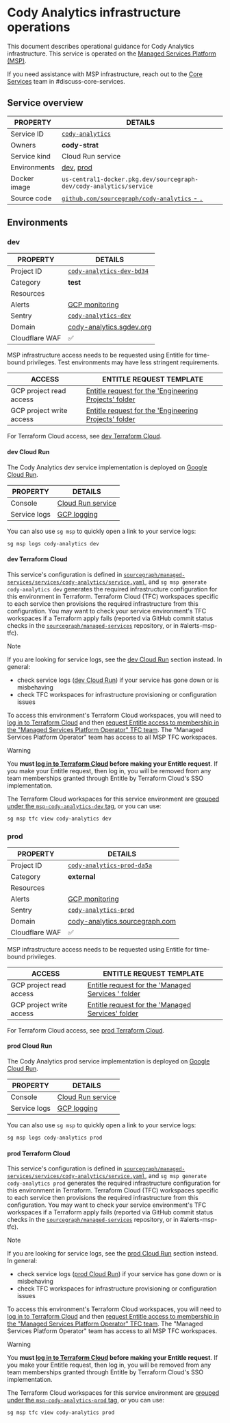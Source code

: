 # Cody Analytics infrastructure operations

<!--
Generated documentation; DO NOT EDIT. Regenerate using this command: 'sg msp operations generate-handbook-pages'

Last updated: 2024-02-14 14:10:05.325185 +0000 UTC
Generated from: https://github.com/sourcegraph/managed-services/tree/f14ec3c2c276bd9935fccb46a9cd73a013a4bbfe
-->

This document describes operational guidance for Cody Analytics infrastructure.
This service is operated on the [Managed Services Platform (MSP)](../teams/core-services/managed-services/platform.md).

If you need assistance with MSP infrastructure, reach out to the [Core Services](../teams/core-services/index.md) team in #discuss-core-services.

## Service overview

|   PROPERTY   |                                                      DETAILS                                                       |
|--------------|--------------------------------------------------------------------------------------------------------------------|
| Service ID   | [`cody-analytics`](https://github.com/sourcegraph/managed-services/blob/main/services/cody-analytics/service.yaml) |
| Owners       | **cody-strat**                                                                                                     |
| Service kind | Cloud Run service                                                                                                  |
| Environments | [dev](#dev), [prod](#prod)                                                                                         |
| Docker image | `us-central1-docker.pkg.dev/sourcegraph-dev/cody-analytics/service`                                                |
| Source code  | [`github.com/sourcegraph/cody-analytics` - `.`](https://github.com/sourcegraph/cody-analytics/tree/HEAD/.)         |

## Environments

### dev

|    PROPERTY    |                                                DETAILS                                                 |
|----------------|--------------------------------------------------------------------------------------------------------|
| Project ID     | [`cody-analytics-dev-bd34`](https://console.cloud.google.com/run?project=cody-analytics-dev-bd34)      |
| Category       | **test**                                                                                               |
| Resources      |                                                                                                        |
| Alerts         | [GCP monitoring](https://console.cloud.google.com/monitoring/alerting?project=cody-analytics-dev-bd34) |
| Sentry         | [`cody-analytics-dev`](https://sourcegraph.sentry.io/projects/cody-analytics-dev/)                     |
| Domain         | [cody-analytics.sgdev.org](https://cody-analytics.sgdev.org)                                           |
| Cloudflare WAF | ✅                                                                                                     |

MSP infrastructure access needs to be requested using Entitle for time-bound privileges. Test environments may have less stringent requirements.

|          ACCESS          |                                                                                                                                                                 ENTITLE REQUEST TEMPLATE                                                                                                                                                                  |
|--------------------------|-----------------------------------------------------------------------------------------------------------------------------------------------------------------------------------------------------------------------------------------------------------------------------------------------------------------------------------------------------------|
| GCP project read access  | [Entitle request for the 'Engineering Projects' folder](https://app.entitle.io/request?data=eyJkdXJhdGlvbiI6IjIxNjAwIiwianVzdGlmaWNhdGlvbiI6IkVOVEVSIEpVU1RJRklDQVRJT04gSEVSRSIsInJvbGVJZHMiOlt7ImlkIjoiZGY3NWJkNWMtYmUxOC00MjhmLWEzNjYtYzlhYTU1MGIwODIzIiwidGhyb3VnaCI6ImRmNzViZDVjLWJlMTgtNDI4Zi1hMzY2LWM5YWE1NTBiMDgyMyIsInR5cGUiOiJyb2xlIn1dfQ%3D%3D) |
| GCP project write access | [Entitle request for the 'Engineering Projects' folder](https://app.entitle.io/request?data=eyJkdXJhdGlvbiI6IjIxNjAwIiwianVzdGlmaWNhdGlvbiI6IkVOVEVSIEpVU1RJRklDQVRJT04gSEVSRSIsInJvbGVJZHMiOlt7ImlkIjoiYzJkMTUwOGEtMGQ0ZS00MjA1LWFiZWUtOGY1ODg1ZGY3ZDE4IiwidGhyb3VnaCI6ImMyZDE1MDhhLTBkNGUtNDIwNS1hYmVlLThmNTg4NWRmN2QxOCIsInR5cGUiOiJyb2xlIn1dfQ%3D%3D) |

For Terraform Cloud access, see [dev Terraform Cloud](#dev-terraform-cloud).

#### dev Cloud Run

The Cody Analytics dev service implementation is deployed on [Google Cloud Run](https://cloud.google.com/run).

|   PROPERTY   |                                                                                                                                                               DETAILS                                                                                                                                                                |
|--------------|--------------------------------------------------------------------------------------------------------------------------------------------------------------------------------------------------------------------------------------------------------------------------------------------------------------------------------------|
| Console      | [Cloud Run service](https://console.cloud.google.com/run?project=cody-analytics-dev-bd34)                                                                                                                                                                                                                                            |
| Service logs | [GCP logging](https://console.cloud.google.com/logs/query;query=resource.type%20%3D%20%22cloud_run_revision%22%20-logName%3D~%22logs%2Frun.googleapis.com%252Frequests%22;summaryFields=jsonPayload%252FInstrumentationScope,jsonPayload%252FBody,jsonPayload%252FAttributes%252Ferror:false:32:end?project=cody-analytics-dev-bd34) |

You can also use `sg msp` to quickly open a link to your service logs:

```bash
sg msp logs cody-analytics dev
```

#### dev Terraform Cloud

This service's configuration is defined in [`sourcegraph/managed-services/services/cody-analytics/service.yaml`](https://github.com/sourcegraph/managed-services/blob/main/services/cody-analytics/service.yaml), and `sg msp generate cody-analytics dev` generates the required infrastructure configuration for this environment in Terraform.
Terraform Cloud (TFC) workspaces specific to each service then provisions the required infrastructure from this configuration.
You may want to check your service environment's TFC workspaces if a Terraform apply fails (reported via GitHub commit status checks in the [`sourcegraph/managed-services`](https://github.com/sourcegraph/managed-services) repository, or in #alerts-msp-tfc).

> [!NOTE]
> If you are looking for service logs, see the [dev Cloud Run](#dev-cloud-run) section instead. In general:
> 
> - check service logs ([dev Cloud Run](#dev-cloud-run)) if your service has gone down or is misbehaving
> - check TFC workspaces for infrastructure provisioning or configuration issues

To access this environment's Terraform Cloud workspaces, you will need to [log in to Terraform Cloud](https://app.terraform.io/app/sourcegraph) and then [request Entitle access to membership in the "Managed Services Platform Operator" TFC team](https://app.entitle.io/request?data=eyJkdXJhdGlvbiI6IjM2MDAiLCJqdXN0aWZpY2F0aW9uIjoiSlVTVElGSUNBVElPTiBIRVJFIiwicm9sZUlkcyI6W3siaWQiOiJiMzg3MzJjYy04OTUyLTQ2Y2QtYmIxZS1lZjI2ODUwNzIyNmIiLCJ0aHJvdWdoIjoiYjM4NzMyY2MtODk1Mi00NmNkLWJiMWUtZWYyNjg1MDcyMjZiIiwidHlwZSI6InJvbGUifV19).
The "Managed Services Platform Operator" team has access to all MSP TFC workspaces.

> [!WARNING]
> You **must [log in to Terraform Cloud](https://app.terraform.io/app/sourcegraph) before making your Entitle request**.
> If you make your Entitle request, then log in, you will be removed from any team memberships granted through Entitle by Terraform Cloud's SSO implementation.

The Terraform Cloud workspaces for this service environment are [grouped under the `msp-cody-analytics-dev` tag](https://app.terraform.io/app/sourcegraph/workspaces?tag=msp-cody-analytics-dev), or you can use:

```bash
sg msp tfc view cody-analytics dev
```

### prod

|    PROPERTY    |                                                 DETAILS                                                 |
|----------------|---------------------------------------------------------------------------------------------------------|
| Project ID     | [`cody-analytics-prod-da5a`](https://console.cloud.google.com/run?project=cody-analytics-prod-da5a)     |
| Category       | **external**                                                                                            |
| Resources      |                                                                                                         |
| Alerts         | [GCP monitoring](https://console.cloud.google.com/monitoring/alerting?project=cody-analytics-prod-da5a) |
| Sentry         | [`cody-analytics-prod`](https://sourcegraph.sentry.io/projects/cody-analytics-prod/)                    |
| Domain         | [cody-analytics.sourcegraph.com](https://cody-analytics.sourcegraph.com)                                |
| Cloudflare WAF | ✅                                                                                                      |

MSP infrastructure access needs to be requested using Entitle for time-bound privileges.

|          ACCESS          |                                                                                                                                                                ENTITLE REQUEST TEMPLATE                                                                                                                                                                |
|--------------------------|--------------------------------------------------------------------------------------------------------------------------------------------------------------------------------------------------------------------------------------------------------------------------------------------------------------------------------------------------------|
| GCP project read access  | [Entitle request for the 'Managed Services ' folder](https://app.entitle.io/request?data=eyJkdXJhdGlvbiI6IjEwODAwIiwianVzdGlmaWNhdGlvbiI6IkVOVEVSIEpVU1RJRklDQVRJT04gSEVSRSIsInJvbGVJZHMiOlt7ImlkIjoiYTQ4OWM2MDktNTBlYy00ODAzLWIzZjItMzYzZGJhMTgwMWJhIiwidGhyb3VnaCI6ImE0ODljNjA5LTUwZWMtNDgwMy1iM2YyLTM2M2RiYTE4MDFiYSIsInR5cGUiOiJyb2xlIn1dfQ%3D%3D) |
| GCP project write access | [Entitle request for the 'Managed Services' folder](https://app.entitle.io/request?data=eyJkdXJhdGlvbiI6IjEwODAwIiwianVzdGlmaWNhdGlvbiI6IkVOVEVSIEpVU1RJRklDQVRJT04gSEVSRSIsInJvbGVJZHMiOlt7ImlkIjoiODQzNTYxNzktZjkwMi00MDVlLTlhMTQtNTY3YTY1NmM5MzdmIiwidGhyb3VnaCI6Ijg0MzU2MTc5LWY5MDItNDA1ZS05YTE0LTU2N2E2NTZjOTM3ZiIsInR5cGUiOiJyb2xlIn1dfQ%3D%3D)  |

For Terraform Cloud access, see [prod Terraform Cloud](#prod-terraform-cloud).

#### prod Cloud Run

The Cody Analytics prod service implementation is deployed on [Google Cloud Run](https://cloud.google.com/run).

|   PROPERTY   |                                                                                                                                                                DETAILS                                                                                                                                                                |
|--------------|---------------------------------------------------------------------------------------------------------------------------------------------------------------------------------------------------------------------------------------------------------------------------------------------------------------------------------------|
| Console      | [Cloud Run service](https://console.cloud.google.com/run?project=cody-analytics-prod-da5a)                                                                                                                                                                                                                                            |
| Service logs | [GCP logging](https://console.cloud.google.com/logs/query;query=resource.type%20%3D%20%22cloud_run_revision%22%20-logName%3D~%22logs%2Frun.googleapis.com%252Frequests%22;summaryFields=jsonPayload%252FInstrumentationScope,jsonPayload%252FBody,jsonPayload%252FAttributes%252Ferror:false:32:end?project=cody-analytics-prod-da5a) |

You can also use `sg msp` to quickly open a link to your service logs:

```bash
sg msp logs cody-analytics prod
```

#### prod Terraform Cloud

This service's configuration is defined in [`sourcegraph/managed-services/services/cody-analytics/service.yaml`](https://github.com/sourcegraph/managed-services/blob/main/services/cody-analytics/service.yaml), and `sg msp generate cody-analytics prod` generates the required infrastructure configuration for this environment in Terraform.
Terraform Cloud (TFC) workspaces specific to each service then provisions the required infrastructure from this configuration.
You may want to check your service environment's TFC workspaces if a Terraform apply fails (reported via GitHub commit status checks in the [`sourcegraph/managed-services`](https://github.com/sourcegraph/managed-services) repository, or in #alerts-msp-tfc).

> [!NOTE]
> If you are looking for service logs, see the [prod Cloud Run](#prod-cloud-run) section instead. In general:
> 
> - check service logs ([prod Cloud Run](#prod-cloud-run)) if your service has gone down or is misbehaving
> - check TFC workspaces for infrastructure provisioning or configuration issues

To access this environment's Terraform Cloud workspaces, you will need to [log in to Terraform Cloud](https://app.terraform.io/app/sourcegraph) and then [request Entitle access to membership in the "Managed Services Platform Operator" TFC team](https://app.entitle.io/request?data=eyJkdXJhdGlvbiI6IjM2MDAiLCJqdXN0aWZpY2F0aW9uIjoiSlVTVElGSUNBVElPTiBIRVJFIiwicm9sZUlkcyI6W3siaWQiOiJiMzg3MzJjYy04OTUyLTQ2Y2QtYmIxZS1lZjI2ODUwNzIyNmIiLCJ0aHJvdWdoIjoiYjM4NzMyY2MtODk1Mi00NmNkLWJiMWUtZWYyNjg1MDcyMjZiIiwidHlwZSI6InJvbGUifV19).
The "Managed Services Platform Operator" team has access to all MSP TFC workspaces.

> [!WARNING]
> You **must [log in to Terraform Cloud](https://app.terraform.io/app/sourcegraph) before making your Entitle request**.
> If you make your Entitle request, then log in, you will be removed from any team memberships granted through Entitle by Terraform Cloud's SSO implementation.

The Terraform Cloud workspaces for this service environment are [grouped under the `msp-cody-analytics-prod` tag](https://app.terraform.io/app/sourcegraph/workspaces?tag=msp-cody-analytics-prod), or you can use:

```bash
sg msp tfc view cody-analytics prod
```
